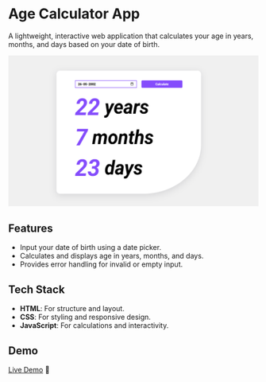 # Age Calculator App

A lightweight, interactive web application that calculates your age in years, months, and days based on your date of birth. 

![Age Calculator Preview](screenshots/image.png)

## Features
- Input your date of birth using a date picker.
- Calculates and displays age in years, months, and days.
- Provides error handling for invalid or empty input.

## Tech Stack
- **HTML**: For structure and layout.
- **CSS**: For styling and responsive design.
- **JavaScript**: For calculations and interactivity.

## Demo
[Live Demo](https://naveen-kumarj.github.io/age-calculator-app/) 🚀
